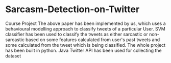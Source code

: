 # Sarcasm-Detection-on-Twitter
Course Project
The above paper has been implemented by us, which uses a behavioural modelling approach to classify tweets of a particular User. SVM classifier has been used to classify the tweets as either sarcastic or non-sarcastic based on some features calculated from user's past tweets and some calculated from the tweet which is being classified.
The whole project has been built in python. Java Twitter API has been used for collecting the dataset
